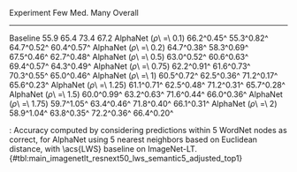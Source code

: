 Experiment                      Few        Med.        Many     Overall
-----------------------  ----------  ----------  ----------  ----------
Baseline                       55.9        65.4        73.4        67.2
AlphaNet (_ρ_\ =\ 0.1)   66.2^0.45^  55.3^0.82^  64.7^0.52^  60.4^0.57^
AlphaNet (_ρ_\ =\ 0.2)   64.7^0.38^  58.3^0.69^  67.5^0.46^  62.7^0.48^
AlphaNet (_ρ_\ =\ 0.5)   63.0^0.52^  60.6^0.63^  69.4^0.57^  64.3^0.49^
AlphaNet (_ρ_\ =\ 0.75)  62.2^0.91^  61.6^0.73^  70.3^0.55^  65.0^0.46^
AlphaNet (_ρ_\ =\ 1)     60.5^0.72^  62.5^0.36^  71.2^0.17^  65.6^0.23^
AlphaNet (_ρ_\ =\ 1.25)  61.1^0.71^  62.5^0.48^  71.2^0.31^  65.7^0.28^
AlphaNet (_ρ_\ =\ 1.5)   60.0^0.99^  63.2^0.63^  71.6^0.44^  66.0^0.36^
AlphaNet (_ρ_\ =\ 1.75)  59.7^1.05^  63.4^0.46^  71.8^0.40^  66.1^0.31^
AlphaNet (_ρ_\ =\ 2)     58.9^1.04^  63.8^0.35^  72.2^0.36^  66.4^0.20^

: Accuracy computed by considering predictions within 5 WordNet nodes as correct, for AlphaNet using 5 nearest neighbors based on Euclidean distance, with \acs{LWS} baseline on ImageNet-LT. {#tbl:main_imagenetlt_resnext50_lws_semantic5_adjusted_top1}
